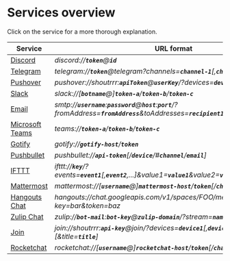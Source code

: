 # Services overview

Click on the service for a more thorough explanation.

| Service                           | URL format                                                                                                                                      |
| --------------------------------- | ----------------------------------------------------------------------------------------------------------------------------------------------- |
| [Discord](./discord.md)           | *discord://__`token`__@__`id`__*                                                                                                           |
| [Telegram](./telegram.md)         | *telegram://__`token`__@telegram?channels=__`channel-1`__[,__`channel-2`__,...]*                                                                |
| [Pushover](./pushover.md)         | *pushover://shoutrrr:__`apiToken`__@__`userKey`__/?devices=__`device1`__[,__`device2`__, ...]*                                                  |
| [Slack](./not-documented.md)      | *slack://[__`botname`__@]__`token-a`__/__`token-b`__/__`token-c`__*                                                                             |
| [Email](./not-documented.md)      | *smtp://__`username`__:__`password`__@__`host`__:__`port`__/?fromAddress=__`fromAddress`__&toAddresses=__`recipient1`__[,__`recipient2`__,...]* |
| [Microsoft Teams](./teams.md)     | *teams://__`token-a`__/__`token-b`__/__`token-c`__*                                                                                             |
| [Gotify](./not-documented.md)     | *gotify://__`gotify-host`__/__`token`__*                                                                                                        |
| [Pushbullet](./not-documented.md) | *pushbullet://__`api-token`__[/__`device`__/#__`channel`__/__`email`__]*                                                                        |
| [IFTTT](./not-documented.md)      | *ifttt://__`key`__/?events=__`event1`__[,__`event2`__,...]&value1=__`value1`__&value2=__`value2`__&value3=__`value3`__*                         |
| [Mattermost](./not-documented.md) | *mattermost://[__`username`__@]__`mattermost-host`__/__`token`__[/__`channel`__]*                                                               |
| [Hangouts Chat](./hangouts.md)    | *hangouts://chat.googleapis.com/v1/spaces/FOO/messages?key=bar&token=baz*                                                                       |
| [Zulip Chat](./zulip.md)          | *zulip://__`bot-mail`__:__`bot-key`__@__`zulip-domain`__/?stream=__`name-or-id`__&topic=__`name`__*                                             |
| [Join](./not-documented.md)       | *join://shoutrrr:__`api-key`__@join/?devices=__`device1`__[,__`device2`__, ...][&icon=__`icon`__][&title=__`title`__]*                          |
| [Rocketchat](./rocketchat.md) | *rocketchat://[__`username`__@]__`rocketchat-host`__/__`token`__[/__`channel`&#124;`@recipient`__]*                                                               |
